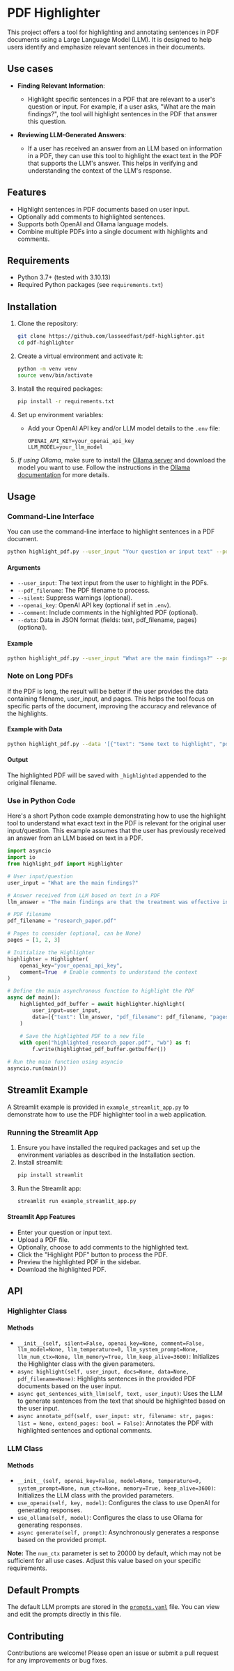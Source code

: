 # PDF Highlighter

This project offers a tool for highlighting and annotating sentences in PDF documents using a Large Language Model (LLM). It is designed to help users identify and emphasize relevant sentences in their documents.

## Use cases

- **Finding Relevant Information**:
   - Highlight specific sentences in a PDF that are relevant to a user's question or input. For example, if a user asks, "What are the main findings?", the tool will highlight sentences in the PDF that answer this question.

- **Reviewing LLM-Generated Answers**:
   - If a user has received an answer from an LLM based on information in a PDF, they can use this tool to highlight the exact text in the PDF that supports the LLM's answer. This helps in verifying and understanding the context of the LLM's response.

## Features

- Highlight sentences in PDF documents based on user input.
- Optionally add comments to highlighted sentences.
- Supports both OpenAI and Ollama language models.
- Combine multiple PDFs into a single document with highlights and comments.

## Requirements

- Python 3.7+ (tested with 3.10.13)
- Required Python packages (see `requirements.txt`)

## Installation

1. Clone the repository:
    ```sh
    git clone https://github.com/lasseedfast/pdf-highlighter.git
    cd pdf-highlighter
    ```

2. Create a virtual environment and activate it:
    ```sh
    python -m venv venv
    source venv/bin/activate
    ```

3. Install the required packages:
    ```sh
    pip install -r requirements.txt
    ```

4. Set up environment variables:
    - Add your OpenAI API key and/or LLM model details to the `.env` file:
        ```
        OPENAI_API_KEY=your_openai_api_key
        LLM_MODEL=your_llm_model
        ```

5. _If using Ollama_, make sure to install the [Ollama server](https://ollama.com) and download the model you want to use. Follow the instructions in the [Ollama documentation](https://github.com/ollama/ollama) for more details.

## Usage

### Command-Line Interface

You can use the command-line interface to highlight sentences in a PDF document.

```sh
python highlight_pdf.py --user_input "Your question or input text" --pdf_filename "path/to/your/document.pdf" --openai_key "your_openai_api_key" --comment
```

#### Arguments

- `--user_input`: The text input from the user to highlight in the PDFs.
- `--pdf_filename`: The PDF filename to process.
- `--silent`: Suppress warnings (optional).
- `--openai_key`: OpenAI API key (optional if set in `.env`).
- `--comment`: Include comments in the highlighted PDF (optional).
- `--data`: Data in JSON format (fields: text, pdf_filename, pages) (optional).

#### Example

```sh
python highlight_pdf.py --user_input "What are the main findings?" --pdf_filename "research_paper.pdf" --openai_key "sk-..." --comment
```

### Note on Long PDFs

If the PDF is long, the result will be better if the user provides the data containing filename, user_input, and pages. This helps the tool focus on specific parts of the document, improving the accuracy and relevance of the highlights.

#### Example with Data

```sh
python highlight_pdf.py --data '[{"text": "Some text to highlight", "pdf_filename": "example.pdf", "pages": [1, 2, 3]}]'
```

#### Output

The highlighted PDF will be saved with `_highlighted` appended to the original filename.

### Use in Python Code

Here's a short Python code example demonstrating how to use the highlight tool to understand what exact text in the PDF is relevant for the original user input/question. This example assumes that the user has previously received an answer from an LLM based on text in a PDF.

```python
import asyncio
import io
from highlight_pdf import Highlighter

# User input/question
user_input = "What are the main findings?"

# Answer received from LLM based on text in a PDF
llm_answer = "The main findings are that the treatment was effective in 70% of cases."

# PDF filename
pdf_filename = "research_paper.pdf"

# Pages to consider (optional, can be None)
pages = [1, 2, 3]

# Initialize the Highlighter
highlighter = Highlighter(
    openai_key="your_openai_api_key",
    comment=True  # Enable comments to understand the context
)

# Define the main asynchronous function to highlight the PDF
async def main():
    highlighted_pdf_buffer = await highlighter.highlight(
        user_input=user_input,
        data=[{"text": llm_answer, "pdf_filename": pdf_filename, "pages": pages}]
    )
    
    # Save the highlighted PDF to a new file
    with open("highlighted_research_paper.pdf", "wb") as f:
        f.write(highlighted_pdf_buffer.getbuffer())

# Run the main function using asyncio
asyncio.run(main())
```

## Streamlit Example

A Streamlit example is provided in `example_streamlit_app.py` to demonstrate how to use the PDF highlighter tool in a web application.

### Running the Streamlit App

1. Ensure you have installed the required packages and set up the environment variables as described in the Installation section.
2. Install streamlit:
    ```sh
    pip install streamlit
    ```
3. Run the Streamlit app:
    ```sh
    streamlit run example_streamlit_app.py
    ```

#### Streamlit App Features

- Enter your question or input text.
- Upload a PDF file.
- Optionally, choose to add comments to the highlighted text.
- Click the "Highlight PDF" button to process the PDF.
- Preview the highlighted PDF in the sidebar.
- Download the highlighted PDF.

## API

### Highlighter Class

#### Methods

- `__init__(self, silent=False, openai_key=None, comment=False, llm_model=None, llm_temperature=0, llm_system_prompt=None, llm_num_ctx=None, llm_memory=True, llm_keep_alive=3600)`: Initializes the Highlighter class with the given parameters.
- `async highlight(self, user_input, docs=None, data=None, pdf_filename=None)`: Highlights sentences in the provided PDF documents based on the user input.
- `async get_sentences_with_llm(self, text, user_input)`: Uses the LLM to generate sentences from the text that should be highlighted based on the user input.
- `async annotate_pdf(self, user_input: str, filename: str, pages: list = None, extend_pages: bool = False)`: Annotates the PDF with highlighted sentences and optional comments.

### LLM Class

#### Methods

- `__init__(self, openai_key=False, model=None, temperature=0, system_prompt=None, num_ctx=None, memory=True, keep_alive=3600)`: Initializes the LLM class with the provided parameters. 
- `use_openai(self, key, model)`: Configures the class to use OpenAI for generating responses.
- `use_ollama(self, model)`: Configures the class to use Ollama for generating responses.
- `async generate(self, prompt)`: Asynchronously generates a response based on the provided prompt.

**Note:** The `num_ctx` parameter is set to 20000 by default, which may not be sufficient for all use cases. Adjust this value based on your specific requirements.

## Default Prompts

The default LLM prompts are stored in the [`prompts.yaml`](prompts.yaml) file. You can view and edit the prompts directly in this file.

## Contributing

Contributions are welcome! Please open an issue or submit a pull request for any improvements or bug fixes.
